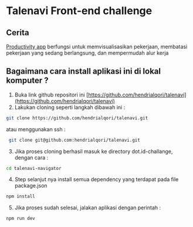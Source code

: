 # Talenavi Front-end challenge

## Cerita
[Productivity app](https://talenavi.vercel.app/) berfungsi untuk memvisualisasikan pekerjaan, membatasi pekerjaan yang sedang berlangsung, dan mempermudah alur kerja

## Bagaimana cara install aplikasi ini di lokal komputer ?
1. Buka link github repositori ini [https://github.com/hendrialqori/talenavi](https://github.com/hendrialqori/talenavi)
2. Lakukan cloning seperti langkah dibawah ini :
```.bash
git clone https://github.com/hendrialqori/talenavi.git
```
atau menggunakan ssh :
```.bash
 git clone git@github.com:hendrialqori/talenavi.git
```

3. Jika proses cloning berhasil masuk ke directory dot.id-challange, dengan cara :
```.bash
cd talenavi-navigator
```
4. Step selanjut nya install semua dependency yang terdapat pada file package.json
```.bash
npm install
```
5. Jika proses sudah selesai, jalakan aplikasi dengan perintah :
```.bash
npm run dev
```

